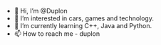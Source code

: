 - 👋 Hi, I’m @Duplon
- 👀 I’m interested in cars, games and technology.
- 🌱 I’m currently learning C++, Java and Python.
- 📫 How to reach me - duplon

<!---
Duplon/Duplon is a ✨ special ✨ repository because its `README.md` (this file) appears on your GitHub profile.
You can click the Preview link to take a look at your changes.
--->
